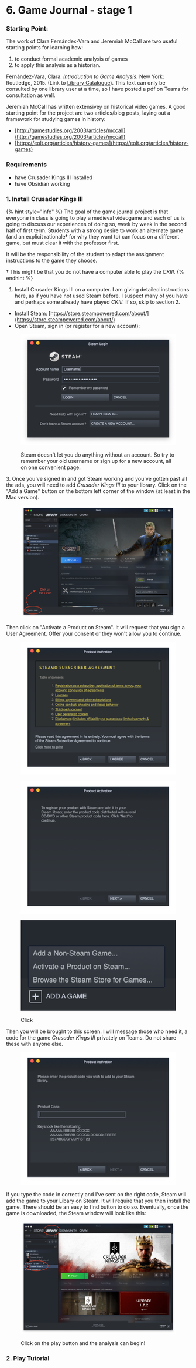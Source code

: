 # 6. Game Journal - stage 1

### Starting Point:

The work of Clara Fernándex-Vara and Jeremiah McCall are two useful starting points for learning how:&#x20;

1. to conduct formal academic analysis of games&#x20;
2. to apply this analysis as a historian.

Fernández-Vara, Clara. _Introduction to Game Analysis_. New York: Routledge, 2015. (Link to [Library Catalogue](https://ocul-crl.primo.exlibrisgroup.com/permalink/01OCUL\_CRL/hgdufh/alma991002172329705153)). This text can only be consulted by one library user at a time, so I have posted a pdf on Teams for consultation as well.&#x20;

Jeremiah McCall has written extensivey on historical video games. A good starting point for the project are two articles/blog posts, laying out a framework for studying games in history:

* [http://gamestudies.org/2003/articles/mccall](http://gamestudies.org/2003/articles/mccall)
* [https://eolt.org/articles/history-games](https://eolt.org/articles/history-games)

### Requirements

* have Crusader Kings III installed
* have Obsidian working

### 1. Install Crusader Kings III

{% hint style="info" %}
The goal of the game journal project is that everyone in class is going to play a medieval videogame and each of us is going to discuss our experiences of doing so, week by week in the second half of first term. Students with a strong desire to work an alternate game (and an explicit rationale† for why they want to) can focus on a different game, but must clear it with the professor first.&#x20;



It will be the responsibility of the student to adapt the assignment instructions to the game they choose.&#x20;



† This might be that you do not have a computer able to play the _CKIII._
{% endhint %}

1. Install Crusader Kings III on a computer. I am giving detailed instructions here, as if you have not used Steam before. I suspect many of you have and perhaps some already have played _CKIII._ If so, skip to section 2.&#x20;

* Install Steam: [https://store.steampowered.com/about/](https://store.steampowered.com/about/)
* Open Steam, sign in (or register for a new account):​

<figure><img src="../../.gitbook/assets/Screen Shot 2022-10-01 at 2.51.24 PM.png" alt=""><figcaption><p>Steam doesn't let you do anything without an account. So try to remember your old username or sign up for a new account, all on one convenient page. </p></figcaption></figure>

3\. Once you've signed in and got Steam working and you've gotten past all the ads, you will need to add _Crusader Kings III_ to your library. Click on the "Add a Game" button on the bottom left corner of the window (at least in the Mac version).&#x20;

<figure><img src="../../.gitbook/assets/Screen Shot 2022-10-01 at 2.54.34 PM.png" alt=""><figcaption></figcaption></figure>

Then click on "Activate a Product on Steam". It will request that you sign a User Agreement. Offer your consent or they won't allow you to continue.&#x20;

<div>

<figure><img src="../../.gitbook/assets/Screen Shot 2022-10-01 at 3.02.31 PM.png" alt=""><figcaption></figcaption></figure>

 

<figure><img src="../../.gitbook/assets/Screen Shot 2022-10-01 at 3.02.24 PM.png" alt=""><figcaption></figcaption></figure>

 

<figure><img src="../../.gitbook/assets/Screen Shot 2022-10-01 at 3.02.11 PM.png" alt=""><figcaption><p>Click </p></figcaption></figure>

</div>

Then you will be brought to this screen. I will message those who need it, a code for the game _Crusader Kings III_ privately on Teams. Do not share these with anyone else.&#x20;

<figure><img src="../../.gitbook/assets/Screen Shot 2022-10-01 at 3.02.37 PM.png" alt=""><figcaption></figcaption></figure>

If you type the code in correctly and I've sent on the right code, Steam will add the game to your Libary on Steam. It will require that you then install the game. There should be an easy to find button to do so. Eventually, once the game is downloaded, the Steam window will look like this:&#x20;

<figure><img src="../../.gitbook/assets/Screen Shot 2022-10-01 at 3.09.16 PM.png" alt=""><figcaption><p>Click on the play button and the analysis can begin!</p></figcaption></figure>

### 2. Play Tutorial

